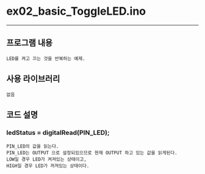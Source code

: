 # ex02\_basic\_ToggleLED.ino
* * * 
## 프로그램 내용
    LED를 켜고 끄는 것을 반복하는 예제.

## 사용 라이브러리
    없음

## 코드 설명
### ledStatus = digitalRead(PIN_LED);
    PIN_LED의 값을 읽는다.
    PIN_LED는 OUTPUT 으로 설정되있으므로 현재 OUTPUT 하고 있는 값을 읽게된다.
    LOW일 경우 LED가 켜져있는 상태이고,
    HIGH일 경우 LED가 꺼져있는 상태이다.
